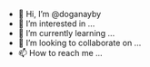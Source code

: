- 👋 Hi, I’m @doganayby
- 👀 I’m interested in ...
- 🌱 I’m currently learning ...
- 💞️ I’m looking to collaborate on ...
- 📫 How to reach me ...

<!---
doganayby/doganayby is a ✨ special ✨ repository because its `README.md` (this file) appears on your GitHub profile.
You can click the Preview link to take a look at your changes.
--->
